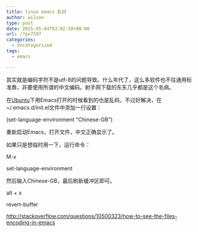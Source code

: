 ```yaml
---
title: linux emacs 乱码
author: wiloon
type: post
date: 2015-05-04T03:02:58+00:00
url: /?p=7597
categories:
  - Uncategorized
tags:
  - emacs

---
```

其实就是编码字符不是utf-8的问题导致。什么年代了，这么多软件也不往通用标准靠，非要使用所谓的中文编码。射手网下载的东东几乎都是这个毛病。

在<a title="Ubuntu" href="http://www.linuxidc.com/topicnews.aspx?tid=2" target="_blank">Ubuntu</a>下用Emacs打开的时候看到的也是乱码，不过好解决，在~/.emacs.d/init.el文件中添加一行设置：

(set-language-environment "Chinese-GB")

重新启动Emacs，打开文件，中文正确显示了。

如果只是想临时用一下，运行命令：

M-x

set-language-environment

然后输入Chinese-GB，最后刷新缓冲区即可。


alt + x

revert-buffer

http://stackoverflow.com/questions/10500323/how-to-see-the-files-encoding-in-emacs